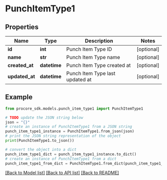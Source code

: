 # PunchItemType1


## Properties

Name | Type | Description | Notes
------------ | ------------- | ------------- | -------------
**id** | **int** | Punch Item Type ID | [optional] 
**name** | **str** | Punch Item Type name | [optional] 
**created_at** | **datetime** | Punch Item Type created at | [optional] 
**updated_at** | **datetime** | Punch Item Type last updated at | [optional] 

## Example

```python
from procore_sdk.models.punch_item_type1 import PunchItemType1

# TODO update the JSON string below
json = "{}"
# create an instance of PunchItemType1 from a JSON string
punch_item_type1_instance = PunchItemType1.from_json(json)
# print the JSON string representation of the object
print(PunchItemType1.to_json())

# convert the object into a dict
punch_item_type1_dict = punch_item_type1_instance.to_dict()
# create an instance of PunchItemType1 from a dict
punch_item_type1_from_dict = PunchItemType1.from_dict(punch_item_type1_dict)
```
[[Back to Model list]](../README.md#documentation-for-models) [[Back to API list]](../README.md#documentation-for-api-endpoints) [[Back to README]](../README.md)


